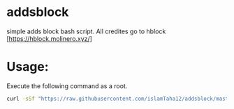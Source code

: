 # addsblock
simple adds block bash script. 
All credites go to hblock [https://hblock.molinero.xyz/]

# Usage:
Execute the following command as a root.
```bash
curl -sSf "https://raw.githubusercontent.com/islamTaha12/addsblock/master/addsblock.sh" | sh
```
